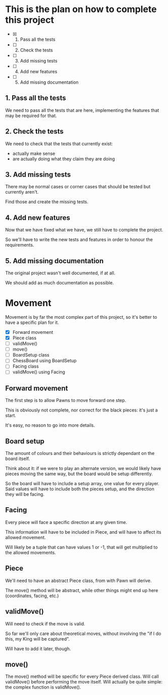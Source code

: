 # This is the plan on how to complete this project

- [x] 1. Pass all the tests
- [ ] 2. Check the tests
- [ ] 3. Add missing tests
- [ ] 4. Add new features
- [ ] 5. Add missing documentation

## 1. Pass all the tests
We need to pass all the tests that are here, implementing the features that may be required for that.

## 2. Check the tests
We need to check that the tests that currently exist:

- actually make sense
- are actually doing what they claim they are doing

## 3. Add missing tests
There may be normal cases or corner cases that should be tested but currently aren't.

Find those and create the missing tests.

## 4. Add new features
Now that we have fixed what we have, we still have to complete the project.

So we'll have to write the new tests and features in order to honour the requirements.

## 5. Add missing documentation
The original project wasn't well documented, if at all.

We should add as much documentation as possible.

# Movement
Movement is by far the most complex part of this project, so it's better to have a specific plan for it.

- [x] Forward movement
- [x] Piece class
- [ ] validMove()
- [ ] move()
- [ ] BoardSetup class
- [ ] ChessBoard using BoardSetup
- [ ] Facing class
- [ ] validMove() using Facing

## Forward movement
The first step is to allow Pawns to move forward one step.

This is obviously not complete, nor correct for the black pieces: it's just a start.

It's easy, no reason to go into more details.

## Board setup
The amount of colours and their behaviours is strictly dependant on the board itself.

Think about it: if we were to play an alternate version, we would likely have pieces moving the same way, but the board would be setup differently.

So the board will have to include a setup array, one value for every player. Said values will have to include both the pieces setup, and the direction they will be facing.

## Facing
Every piece will face a specific direction at any given time.

This information will have to be included in Piece, and will have to affect its allowed movement.

Will likely be a tuple that can have values 1 or -1, that will get multiplied to the allowed movements.

## Piece
We'll need to have an abstract Piece class, from with Pawn will derive.

The move() method will be abstract, while other things might end up here (coordinates, facing, etc.)

## validMove()
Will need to check if the move is valid.

So far we'll only care about theoretical moves, without involving the "if I do this, my King will be captured".

Will have to add it later, though.

## move()
The move() method will be specific for every Piece derived class. Will call validMove() before performing the move itself.
Will actually be quite simple: the complex function is validMove().
